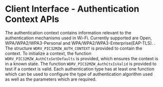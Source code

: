 # Client Interface - Authentication Context APIs

The authentication context contains information relevant to the authentication mechanisms used in Wi-Fi. Currently supported are Open, WPA/WPA2/WPA3-Personal and WPA/WPA2/WPA3-Enterprise(EAP-TLS).
.
The structure ```WDRV_PIC32MZW_AUTH_CONTEXT``` is provided to contain the context.
To initialize a context, the function ```WDRV_PIC32MZW_AuthCtxSetDefaults``` is provided, which ensures the context is in a known state.
The function ```WDRV_PIC32MZW_AuthCtxIsValid``` is provided to test if a context is valid.
Each authentication type has at least one function which can be used to configure the type of authentication algorithm used as well as the parameters which are required.